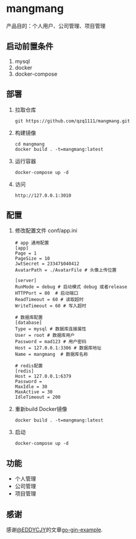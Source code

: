 # mangmang
产品目的：个人用户、公司管理、项目管理


## 启动前置条件
1. mysql
2. docker
3. docker-compose


## 部署
1. 拉取仓库
    ```
    git https://github.com/qzq1111/mangmang.git
    ```
2. 构建镜像
    ```
    cd mangmang
    docker build . -t=mangmang:latest
    ```
3. 运行容器
    ```
    docker-compose up -d
    ```
4. 访问
    ```
    http://127.0.0.1:3010
    ```
## 配置
1. 修改配置文件 conf/app.ini
    ```
    # app 通用配置
    [app]
    Page = 1
    PageSize = 10
    JwtSecret = 23347$040412 
    AvatarPath = ./AvatarFile # 头像上传位置
    
    [server]
    RunMode = debug # 启动模式 debug 或者release
    HTTPPort = 80  # 启动端口
    ReadTimeout = 60 # 读取超时
    WriteTimeout = 60 # 写入超时
    
    # 数据库配置
    [database]
    Type = mysql # 数据库连接属性
    User = root # 数据库用户
    Password = mad123 # 用户密码
    Host = 127.0.0.1:3306 # 数据库地址
    Name = mangmang  # 数据库名称
    
    # redis配置
    [redis]
    Host = 127.0.0.1:6379
    Password =
    MaxIdle = 30
    MaxActive = 30
    IdleTimeout = 200
    ```
2. 重新build Docker镜像
    ```
    docker build . -t=mangmang:latest
    ```
3. 启动
    ```
    docker-compose up -d
    ```

## 功能
- 个人管理
- 公司管理
- 项目管理
## 感谢
感谢[@EDDYCJY](https://github.com/EDDYCJY)的文章[go-gin-example](https://github.com/EDDYCJY/go-gin-example).
